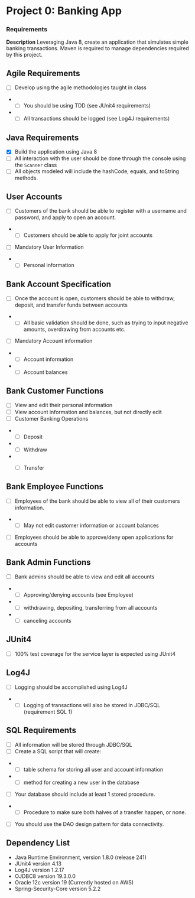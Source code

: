 # Project 0: Banking App

### Requirements

**Description**
Leveraging Java 8, create an application that simulates simple banking transactions.
Maven is required to manage dependencies required by this project.

## Agile Requirements
- [ ] Develop using the agile methodologies taught in class
- - [ ] You should be using TDD (see JUnit4 requirements)
- - [ ] All transactions should be logged (see Log4J requirements)

## Java Requirements
- [x]	Build the application using Java 8
- [ ]	All interaction with the user should be done through the console using the `Scanner` class
- [ ]   All objects modeled will include the hashCode, equals, and toString methods.

## User Accounts
- [ ]	Customers of the bank should be able to register with a username and password, and apply to open an account.
- - [ ] Customers should be able to apply for joint accounts
- [ ] Mandatory User Information
- - [ ] Personal information

## Bank Account Specification
- [ ]	Once the account is open, customers should be able to withdraw, deposit, and transfer funds between accounts
- - [ ] All basic validation should be done, such as trying to input negative amounts, overdrawing from accounts etc.
- [ ] Mandatory Account information
- - [ ] Account information
- - [ ] Account balances

## Bank Customer Functions
- [ ] View and edit their personal information
- [ ] View account information and balances, but not directly edit
- [ ] Customer Banking Operations
- - [ ]  Deposit
- - [ ]  Withdraw
- - [ ]  Transfer


## Bank Employee Functions
- [ ]	Employees of the bank should be able to view all of their customers information.
- - [ ] May not edit customer information or account balances
- [ ]	Employees should be able to approve/deny open applications for accounts

## Bank Admin Functions
- [ ]	Bank admins should be able to view and edit all accounts
- - [ ] Approving/denying accounts (see Employee)
- - [ ] withdrawing, depositing, transferring from all accounts
- - [ ] canceling accounts

## JUnit4
- [ ]	100% test coverage for the service layer is expected using JUnit4

## Log4J
- [ ]	Logging should be accomplished using Log4J
- - [ ] Logging of transactions will also be stored in JDBC/SQL (requirement SQL 1)

## SQL Requirements
- [ ] All information will be stored through JDBC/SQL
- [ ] Create a SQL script that will create:
- - [ ] table schema for storing all user and account information
- - [ ] method for creating a new user in the database
- [ ] Your database should include at least 1 stored procedure.
- - [ ] Procedure to make sure both halves of a transfer happen, or none.
- [ ] You should use the DAO design pattern for data connectivity.

## Dependency List
* Java Runtime Environment, version 1.8.0 (release 241)
* JUnit4 version 4.13
* Log4J version 1.2.17
* OJDBC8 version 19.3.0.0
* Oracle 12c version 19  (Currently hosted on AWS)
* Spring-Security-Core version 5.2.2
